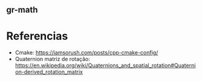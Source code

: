 ## gr-math

# Referencias

* Cmake: https://iamsorush.com/posts/cpp-cmake-config/
* Quaternion matriz de rotação: https://en.wikipedia.org/wiki/Quaternions_and_spatial_rotation#Quaternion-derived_rotation_matrix
